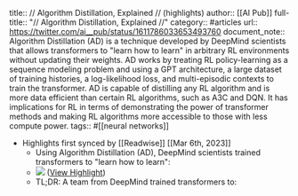 title:: // Algorithm Distillation, Explained // (highlights)
author:: [[AI Pub]]
full-title:: "// Algorithm Distillation, Explained //"
category:: #articles
url:: https://twitter.com/ai__pub/status/1611786033653493760
document_note:: Algorithm Distillation (AD) is a technique developed by DeepMind scientists that allows transformers to "learn how to learn" in arbitrary RL environments without updating their weights. AD works by treating RL policy-learning as a sequence modeling problem and using a GPT architecture, a large dataset of training histories, a log-likelihood loss, and multi-episodic contexts to train the transformer. AD is capable of distilling any RL algorithm and is more data efficient than certain RL algorithms, such as A3C and DQN. It has implications for RL in terms of demonstrating the power of transformer methods and making RL algorithms more accessible to those with less compute power.
tags:: #[[neural networks]]

- Highlights first synced by [[Readwise]] [[Mar 6th, 2023]]
	- Using Algorithm Distillation (AD), DeepMind scientists trained transformers to "learn how to learn":
	- ![](https://pbs.twimg.com/media/Fl421HaacAALqGY.jpg) ([View Highlight](https://read.readwise.io/read/01gte2h3tvd5kdvg5bfq21961t))
	- TL;DR: A team from DeepMind trained transformers to:
